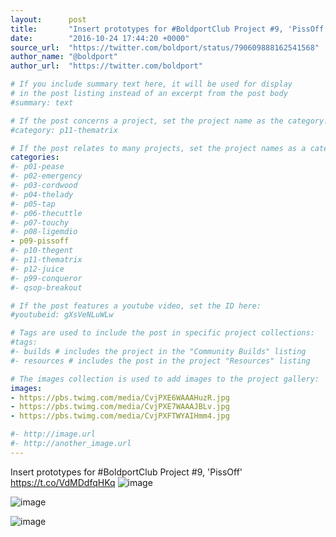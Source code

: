 ```yaml
---
layout:      post
title:       "Insert prototypes for #BoldportClub Project #9, 'PissOff'"
date:        "2016-10-24 17:44:20 +0000"
source_url:  "https://twitter.com/boldport/status/790609888162541568"
author_name: "@boldport"
author_url:  "https://twitter.com/boldport"

# If you include summary text here, it will be used for display
# in the post listing instead of an excerpt from the post body
#summary: text

# If the post concerns a project, set the project name as the category:
#category: p11-thematrix

# If the post relates to many projects, set the project names as a categories array:
categories:
#- p01-pease
#- p02-emergency
#- p03-cordwood
#- p04-thelady
#- p05-tap
#- p06-thecuttle
#- p07-touchy
#- p08-ligemdio
- p09-pissoff
#- p10-thegent
#- p11-thematrix
#- p12-juice
#- p99-conqueror
#- qsop-breakout

# If the post features a youtube video, set the ID here:
#youtubeid: gXsVeNLuWLw

# Tags are used to include the post in specific project collections:
#tags:
#- builds # includes the project in the "Community Builds" listing
#- resources # includes the post in the project "Resources" listing

# The images collection is used to add images to the project gallery:
images:
- https://pbs.twimg.com/media/CvjPXE6WAAAHuzR.jpg
- https://pbs.twimg.com/media/CvjPXE7WAAAJBLv.jpg
- https://pbs.twimg.com/media/CvjPXFTWYAIHmm4.jpg

#- http://image.url
#- http://another_image.url
---
```


Insert prototypes for #BoldportClub Project #9, 'PissOff' https://t.co/VdMDdfqHKq
![image](https://pbs.twimg.com/media/CvjPXE6WAAAHuzR.jpg)

![image](https://pbs.twimg.com/media/CvjPXE7WAAAJBLv.jpg)

![image](https://pbs.twimg.com/media/CvjPXFTWYAIHmm4.jpg)



